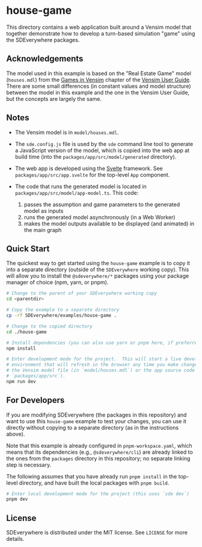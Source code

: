 # house-game

This directory contains a web application built around a Vensim model that
together demonstrate how to develop a turn-based simulation "game" using
the SDEverywhere packages.

## Acknowledgements

The model used in this example is based on the "Real Estate Game" model
(`houses.mdl`) from the [Games in Vensim](https://vensim.com/documentation/usr11.html)
chapter of the [Vensim User Guide](https://vensim.com/documentation/users_guide.html).
There are some small differences (in constant values and model structure)
between the model in this example and the one in the Vensim User Guide, but
the concepts are largely the same.

## Notes

- The Vensim model is in `model/houses.mdl`.

- The `sde.config.js` file is used by the `sde` command line tool to generate
  a JavaScript version of the model, which is copied into the web app at build
  time (into the `packages/app/src/model/generated` directory).

- The web app is developed using the [Svelte](https://svelte.dev/) framework.
  See `packages/app/src/app.svelte` for the top-level `App` component.

- The code that runs the generated model is located in
  `packages/app/src/model/app-model.ts`. This code:
  1. passes the assumption and
     game parameters to the generated model as inputs
  2. runs the generated model asynchronously (in a Web Worker)
  3. makes the model
     outputs available to be displayed (and animated) in the main graph

## Quick Start

The quickest way to get started using the `house-game` example is to copy
it into a separate directory (outside of the `SDEverywhere` working copy).
This will allow you to install the `@sdeverywhere/*` packages using your
package manager of choice (npm, yarn, or pnpm).

```sh
# Change to the parent of your SDEverywhere working copy
cd <parentdir>

# Copy the example to a separate directory
cp -rf SDEverywhere/examples/house-game .

# Change to the copied directory
cd ./house-game

# Install dependencies (you can also use yarn or pnpm here, if preferred)
npm install

# Enter development mode for the project.  This will start a live development
# environment that will refresh in the browser any time you make changes to
# the Vensim model file (in `model/houses.mdl`) or the app source code (in
# `packages/app/src`).
npm run dev
```

## For Developers

If you are modifying SDEverywhere (the packages in this repository) and want
to use this `house-game` example to test your changes, you can use it directly
without copying to a separate directory (as in the instructions above).

Note that this example is already configured in `pnpm-workspace.yaml`, which
means that its dependencies (e.g., `@sdeverywhere/cli`) are already linked to
the ones from the `packages` directory in this repository; no separate linking
step is necessary.

The following assumes that you have already run `pnpm install` in the top-level
directory, and have built the local packages with `pnpm build`.

```sh
# Enter local development mode for the project (this uses `sde dev`)
pnpm dev
```

## License

SDEverywhere is distributed under the MIT license. See `LICENSE` for more details.
